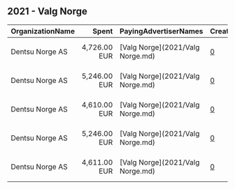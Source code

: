 ## 2021 - Valg Norge 
|OrganizationName|Spent|PayingAdvertiserNames|CreativeUrls|Impressions|Genders|AgeBrackets|CountryCodes|BillingAddresses|CandidateBallotInformation|
|:---|---:|:---|:---|---:|:---|:---|:---|:---|:---|
|Dentsu Norge AS|4,726.00 EUR|[Valg Norge](2021/Valg Norge.md)|[0](https://www.snap.com/political-ads/asset/bc575960dd8a2ecb41a121a53bbfd5eb1db6e874115ce589edd7dbd7eed96b9f?mediaType=mp4)|594,529||18+|norway|"Kristian Augusts gate 23, OSLO,0164 ,NO"||
|Dentsu Norge AS|5,246.00 EUR|[Valg Norge](2021/Valg Norge.md)|[0](https://www.snap.com/political-ads/asset/c4f021e2f4073de4cbce4c160c8129a8ddaaf6009f7a68f4adde149ce8be67cb?mediaType=mp4)|734,817||18+|norway|"Kristian Augusts gate 23, OSLO,0164 ,NO"||
|Dentsu Norge AS|4,610.00 EUR|[Valg Norge](2021/Valg Norge.md)|[0](https://www.snap.com/political-ads/asset/bfbc0e590f5bb34bdf53f7e60dc4f75006c43aa222063ef8d7996559f3cafdce?mediaType=mp4)|606,045||18+|norway|"Kristian Augusts gate 23, OSLO,0164 ,NO"||
|Dentsu Norge AS|5,246.00 EUR|[Valg Norge](2021/Valg Norge.md)|[0](https://www.snap.com/political-ads/asset/33f050f3441464f4c9a4de1df2ec03ebde9fb428f5c4d858f7919d3015df0c3e?mediaType=mp4)|884,702||18+|norway|"Kristian Augusts gate 23, OSLO,0164 ,NO"||
|Dentsu Norge AS|4,611.00 EUR|[Valg Norge](2021/Valg Norge.md)|[0](https://www.snap.com/political-ads/asset/8ed1371164f48ea5e54f2bcc30db902e499ed284dac1b0949c1e524338145d81?mediaType=mp4)|540,748||18+|norway|"Kristian Augusts gate 23, OSLO,0164 ,NO"||
